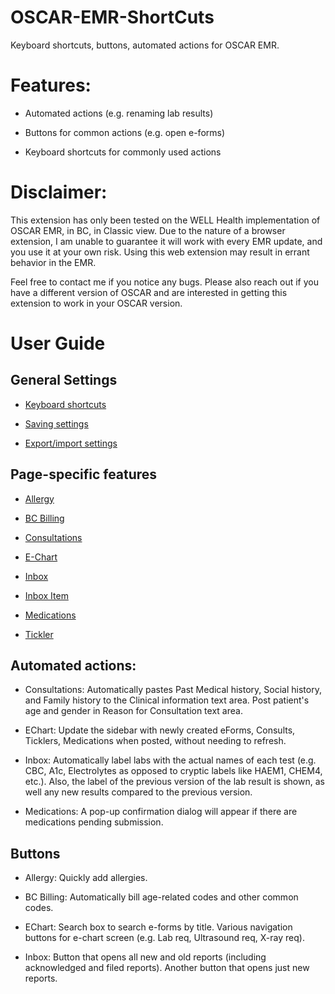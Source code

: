 # OSCAR-EMR-ShortCuts

Keyboard shortcuts, buttons, automated actions for OSCAR EMR.

# Features:

- Automated actions (e.g. renaming lab results)

- Buttons for common actions (e.g. open e-forms)

- Keyboard shortcuts for commonly used actions

# Disclaimer:

This extension has only been tested on the WELL Health implementation of OSCAR EMR, in BC, in Classic view. Due to the nature of a browser extension, I am unable to guarantee it will work with every EMR update, and you use it at your own risk. Using this web extension may result in errant behavior in the EMR.

Feel free to contact me if you notice any bugs. Please also reach out if you have a different version of OSCAR and are interested in getting this extension to work in your OSCAR version.

# User Guide

## General Settings

- [Keyboard shortcuts](wiki/General-Settings/KeyboardShortcuts.md)

- [Saving settings](wiki/General-Settings/Saving.md)

- [Export/import settings](wiki/General-Settings/Export-Import.md)

## Page-specific features

- [Allergy](wiki/Page-Specific/Allergy.md)

- [BC Billing](wiki/Page-Specific/BCBilling.md)

- [Consultations](wiki/Page-Specific/Consultations.md)

- [E-Chart](wiki/Page-Specific/E-Chart.md)

- [Inbox](wiki/Page-Specific/Inbox.md)

- [Inbox Item](wiki/Page-Specific/InboxItem.md)

- [Medications](wiki/Page-Specific/Medications.md)

- [Tickler](wiki/Page-Specific/Tickler.md)

## Automated actions: 

- Consultations: Automatically pastes Past Medical history, Social history, and Family history to the Clinical information text area. Post patient's age and gender in Reason for Consultation text area.

- EChart: Update the sidebar with newly created eForms, Consults, Ticklers, Medications when posted, without needing to refresh.

- Inbox: Automatically label labs with the actual names of each test (e.g. CBC, A1c, Electrolytes as opposed to cryptic labels like HAEM1, CHEM4, etc.). Also, the label of the previous version of the lab result is shown, as well any new results compared to the previous version.

- Medications: A pop-up confirmation dialog will appear if there are medications pending submission.

## Buttons

- Allergy: Quickly add allergies.

- BC Billing:  Automatically bill age-related codes and other common codes.

- EChart: Search box to search e-forms by title. Various navigation buttons for e-chart screen (e.g. Lab req, Ultrasound req, X-ray req). 

- Inbox: Button that opens all new and old reports (including acknowledged and filed reports). Another button that opens just new reports.


